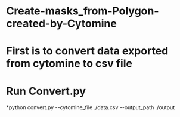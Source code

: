 # Create-masks_from-Polygon-created-by-Cytomine

# First is to convert data exported from cytomine to csv file 


# Run Convert.py

*python convert.py --cytomine_file ./data.csv --output_path ./output

